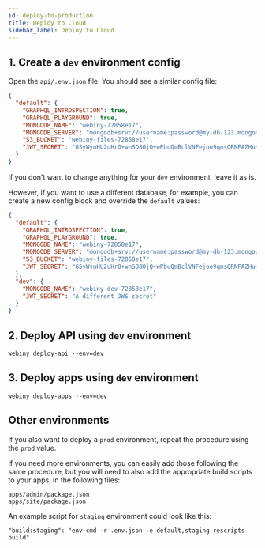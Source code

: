 ```yaml
---
id: deploy-to-production
title: Deploy to Cloud
sidebar_label: Deploy to Cloud
---
```


## 1. Create a `dev` environment config

Open the `api/.env.json` file. You should see a similar config file:

```json
{
  "default": {
    "GRAPHQL_INTROSPECTION": true,
    "GRAPHQL_PLAYGROUND": true,
    "MONGODB_NAME": "webiny-72858e17",
    "MONGODB_SERVER": "mongodb+srv://username:password@my-db-123.mongodb.net/test?retryWrites=true",
    "S3_BUCKET": "webiny-files-72858e17",
    "JWT_SECRET": "GSyWyuHU2uHrO+wnSO8OjQ+wPbuQmBclVNFejoo9qmsQRNFAZHu+PFSyq48+"
  }
}
```

If you don't want to change anything for your `dev` environment, leave it as is.

However, if you want to use a different database, for example, you can create a new config block and override the `default` values:

```json
{
  "default": {
    "GRAPHQL_INTROSPECTION": true,
    "GRAPHQL_PLAYGROUND": true,
    "MONGODB_NAME": "webiny-72858e17",
    "MONGODB_SERVER": "mongodb+srv://username:password@my-db-123.mongodb.net/test?retryWrites=true",
    "S3_BUCKET": "webiny-files-72858e17",
    "JWT_SECRET": "GSyWyuHU2uHrO+wnSO8OjQ+wPbuQmBclVNFejoo9qmsQRNFAZHu+PFSyq48+"
  },
  "dev": {
    "MONGODB_NAME": "webiny-dev-72858e17",
    "JWT_SECRET": "A different JWS secret"
  }
}
```

## 2. Deploy API using `dev` environment

```
webiny deploy-api --env=dev
```

## 3. Deploy apps using `dev` environment

```
webiny deploy-apps --env=dev
```

## Other environments

If you also want to deploy a `prod` environment, repeat the procedure using the `prod` value.

If you need more environments, you can easily add those following the same procedure, but you will need to also add the appropriate build scripts to your apps, in the following files:

```
apps/admin/package.json
apps/site/package.json
```

An example script for `staging` environment could look like this:

```
"build:staging": "env-cmd -r .env.json -e default,staging rescripts build"
```